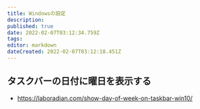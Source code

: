 ```yaml
---
title: Windowsの設定
description: 
published: true
date: 2022-02-07T03:12:34.759Z
tags: 
editor: markdown
dateCreated: 2022-02-07T03:12:18.451Z
---
```


## タスクバーの日付に曜日を表示する
- <https://laboradian.com/show-day-of-week-on-taskbar-win10/>

